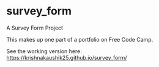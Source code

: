 # survey_form


A Survey Form Project

This makes up one part of a portfolio on Free Code Camp.

See the working version here:
https://krishnakaushik25.github.io/survey_form/
